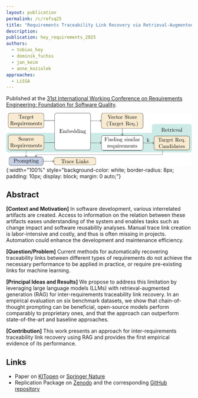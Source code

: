 ```yaml
---
layout: publication
permalink: /c/refsq25
title: "Requirements Traceability Link Recovery via Retrieval-Augmented Generation"
description:
publication: hey_requirements_2025
authors:
  - tobias_hey
  - dominik_fuchss
  - jan_keim
  - anne_koziolek
approaches:
  - LiSSA
---
```


Published at the [31st International Working Conference on Requirements Engineering: Foundation for Software Quality](https://2025.refsq.org/).

![REFSQ25 Overview](/assets/img/approaches/refsq25-refsq.svg){:width="100%" style="background-color: white; border-radius: 8px; padding: 10px; display: block; margin: 0 auto;"}

## Abstract

**[Context and Motivation]**
In software development, various interrelated artifacts are created.
Access to information on the relation between these artifacts eases understanding of the system and enables tasks such as change impact and software reusability analyses.
Manual trace link creation is labor-intensive and costly, and thus is often missing in projects.
Automation could enhance the development and maintenance efficiency.

**[Question/Problem]**
Current methods for automatically recovering traceability links between different types of requirements do not achieve the necessary performance to be applied in practice, or require pre-existing links for machine learning.

**[Principal Ideas and Results]**
We propose to address this limitation by leveraging large language models (LLMs) with retrieval-augmented generation (RAG) for inter-requirements traceability link recovery.
In an empirical evaluation on six benchmark datasets, we show that chain-of-thought prompting can be beneficial, open-source models perform comparably to proprietary ones, and that the approach can outperform state-of-the-art and baseline approaches.

**[Contribution]** This work presents an approach for inter-requirements traceability link recovery using RAG and provides the first empirical evidence of its performance.

## Links

- Paper on [KITopen](https://publikationen.bibliothek.kit.edu/1000179817) or [Springer Nature](https://doi.org/10.1007/978-3-031-88531-0_27)
- Replication Package on [Zenodo](https://doi.org/10.5281/zenodo.14779457) and the corresponding [GitHub repository](https://github.com/ardoco/ReplicationPackage-REFSQ25_Requirements-TLR-via-RAG)
